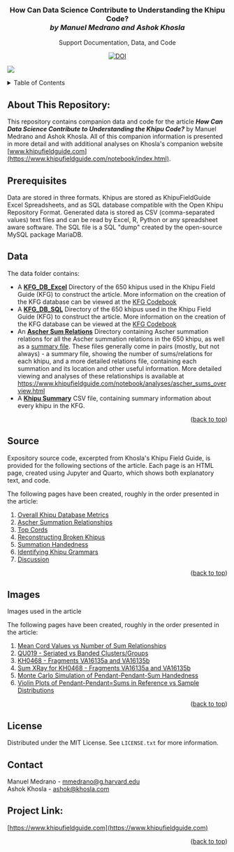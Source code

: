 <a name="readme-top"></a>

<br />
<div align="center">

  <h3 align="center">How Can Data Science Contribute to Understanding the Khipu Code?<br/><i>by Manuel Medrano and Ashok Khosla</i></h3>

  <p align="center">
    Support Documentation, Data, and Code
  </p>

  <a href="https://doi.org/10.5281/zenodo.8125718"><img src="https://zenodo.org/badge/DOI/10.5281/zenodo.8125718.svg" alt="DOI"></a>

</div>

[![][fieldguide_image]](https://www.khipufieldguide.com)

<details>
  <summary>Table of Contents</summary>
  <ol>
    <li><a href="#about-this-repository">About This Repository</a> </li>
    <li><a href="#prerequisites">Prerequisites</a></li></li>
    <li><a href="#data">Data</a></li>
    <li><a href="#source">Source</a></li>
    <li><a href="#license">License</a></li>
    <li><a href="#contact">Contact</a></li>
  </ol>
</details>

## About This Repository:
This repository contains companion data and code for the article ***How Can Data Science Contribute to Understanding the Khipu Code?*** by Manuel Medrano and Ashok Khosla. All of this companion information is presented in more detail and with additional analyses on Khosla's companion website [www.khipufieldguide.com](https://www.khipufieldguide.com/notebook/index.html).

## Prerequisites
Data are stored in three formats. Khipus are stored as KhipuFieldGuide Excel Spreadsheets, and as SQL database compatible with the Open Khipu Repository Format. Generated data is stored as CSV (comma-separated values) text files and can be read by Excel, R, Python or any spreadsheet aware software. The SQL file is a SQL "dump" created by the open-source MySQL package MariaDB.

## Data
The data folder contains:

* A [**KFG_DB_Excel**](./data/KFG_DB_Excel) Directory of the 650 khipus used in the Khipu Field Guide (KFG) to construct the article. More information on the creation of the KFG database can be viewed at the [KFG Codebook](https://www.khipufieldguide.com/databook/Database_Build.html)
* A [**KFG_DB_SQL**](./data/KFG_DB.SQL) Directory of the 650 khipus used in the Khipu Field Guide (KFG) to construct the article. More information on the creation of the KFG database can be viewed at the [KFG Codebook](https://www.khipufieldguide.com/databook/Database_Build.html)
* An [**Ascher Sum Relations**](./data/ascher_sum_relations) Directory containing Ascher summation relations for all the Ascher summation relations in the 650 khipu, as well as a [summary file](./data/ascher_sum/relations/ascher_sum_relationships.csv).
  These files generally come in pairs (mostly, but not always) - a summary file, showing the number of sums/relations for each khipu, and a more detailed relations file, containing each summation and its location and other useful information.
  More detailed viewing and analyses of these relationships is available at https://www.khipufieldguide.com/notebook/analyses/ascher_sums_overview.html
* A [**Khipu Summary**](./data/khipu_summary.csv) CSV file, containing summary information about every khipu in the KFG.

<p align="right">(<a href="#readme-top">back to top</a>)</p>

## Source
Expository source code, excerpted from Khosla's Khipu Field Guide, is provided for the following sections of the article. Each page is an HTML page, created using Jupyter and Quarto, which shows both explanatory text, and code.

The following pages have been created, roughly in the order presented in the article:

  1. [Overall Khipu Database Metrics](./source/01_general_khipu_info.html)
  2. [Ascher Summation Relationships](./source/02_ascher_sum_relationships.html)
  3. [Top Cords](./source/03_top_cord_studies.html)
  4. [Reconstructing Broken Khipus](./source/04_reconstructing_broken_khipus.html)
  5. [Summation Handedness](./source/05_summation_handedness.html)
  6. [Identifying Khipu Grammars](./source/06_khipu_grammars.html)
  7. [Discussion](./source/07_discussion.html)

  <p align="right">(<a href="#readme-top">back to top</a>)</p>

## Images
Images used in the article

The following pages have been created, roughly in the order presented in the article:

  1. [Mean Cord Values vs Number of Sum Relationships](./figures/fig01_highvalues.jpg)
  2. [QU019 - Seriated vs Banded Clusters/Groups](./figures/fig02_QU019.jpg)
  3. [KH0468 - Fragments VA16135a and VA16135b](./figures/fig03_16135ab.jpg)
  4. [Sum XRay for KH0468 - Fragments VA16135a and VA16135b](./figures/fig_04_xray.jpg)
  5. [Monte Carlo Simulation of Pendant-Pendant-Sum Handedness](./figures/fig05_mc.jpg)
  6. [Violin Plots of Pendant-Pendant=Sums in Reference vs Sample Distributions](./figures/fig06_violins.jpg)

  <p align="right">(<a href="#readme-top">back to top</a>)</p>

## License
Distributed under the MIT License. See `LICENSE.txt` for more information.

## Contact
Manuel Medrano - mmedrano@g.harvard.edu<br/>
Ashok Khosla - ashok@khosla.com

## Project Link:
[https://www.khipufieldguide.com](https://www.khipufieldguide.com)

<p align="right">(<a href="#readme-top">back to top</a>)</p>

<!-- MARKDOWN LINKS & IMAGES -->
[fieldguide_image]: https://www.khipufieldguide.com/sketchbook/images/khipu/UR231_wide.jpg
[Bootstrap.com]: https://img.shields.io/badge/Bootstrap-563D7C?style=for-the-badge&logo=bootstrap&logoColor=white
[Bootstrap-url]: https://getbootstrap.com
